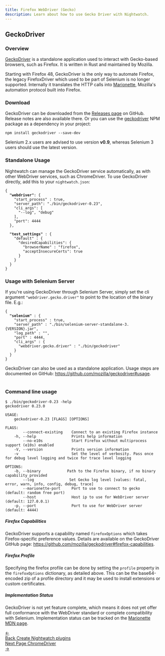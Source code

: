 ```yaml
---
title: Firefox WebDriver (Gecko)
description: Learn about how to use Gecko Driver with Nightwatch.
---
```


## GeckoDriver

### Overview
[GeckoDriver](https://github.com/mozilla/geckodriver) is a standalone application used to interact with Gecko-based browsers, such as Firefox. It is written in Rust and maintained by Mozilla.

Starting with Firefox 48, GeckoDriver is the only way to automate Firefox, the legacy FirefoxDriver which used to be part of Selenium is no longer supported. Internally it translates the HTTP calls into [Marionette](https://developer.mozilla.org/en-US/docs/Mozilla/QA/Marionette), Mozilla's automation protocol built into Firefox.

### Download

GeckoDriver can be downloaded from the [Releases page](https://github.com/mozilla/geckodriver/releases) on GitHub. Release notes are also available there. Or you can use the [geckodriver](https://www.npmjs.com/package/geckodriver) NPM package as a dependency in your project:

<pre><code class="language-javascript">npm install geckodriver --save-dev</code></pre>

Selenium 2.x users are advised to use version __v0.9__, whereas Selenium 3 users should use the latest version.

### Standalone Usage

Nightwatch can manage the GeckoDriver service automatically, as with other WebDriver services, such as ChromeDriver. To use GeckoDriver directly, add this to your `nightwatch.json`:

<pre><code class="language-javascript">{ 
  <strong>"webdriver"</strong>: {
    "start_process" : true,
    "server_path": "./bin/geckodriver-0.23",
    "cli_args": [
      "--log", "debug"
    ],
    "port": 4444
  },
  
  <strong>"test_settings"</strong> : {
    "default" : {
      "desiredCapabilities": {
        "browserName" : "firefox",
        "acceptInsecureCerts": true
      }
    }
  }
}
</code></pre>

### Usage with Selenium Server

If you're using GeckoDriver through Selenium Server, simply set the cli argument `"webdriver.gecko.driver"` to point to the location of the binary file. E.g.:

<pre><code class="language-javascript">{
  <strong>"selenium"</strong> : {
    "start_process" : true,
    "server_path" : "./bin/selenium-server-standalone-3.{VERSION}.jar",
    "log_path" : "",
    "port" : 4444,
    "cli_args" : {
      "webdriver.gecko.driver" : "./bin/geckodriver"
    }
  }
}
</code></pre>

GeckoDriver can also be used as a standalone application. Usage steps are documented on GitHub: https://github.com/mozilla/geckodriver#usage.
<br><br>
### Command line usage

<pre><code>$ ./bin/geckodriver-0.23 -help
geckodriver 0.23.0

USAGE:
    geckodriver-0.23 [FLAGS] [OPTIONS]

FLAGS:
        --connect-existing    Connect to an existing Firefox instance
    -h, --help                Prints help information
        --no-e10s             Start Firefox without multiprocess support (e10s) enabled
    -V, --version             Prints version information
    -v                        Set the level of verbosity. Pass once for debug level logging and twice for trace level logging

OPTIONS:
    -b, --binary <BINARY>           Path to the Firefox binary, if no binary capability provided
        --log <LEVEL>               Set Gecko log level [values: fatal, error, warn, info, config, debug, trace]
        --marionette-port <PORT>    Port to use to connect to gecko (default: random free port)
        --host <HOST>               Host ip to use for WebDriver server (default: 127.0.0.1)
    -p, --port <PORT>               Port to use for WebDriver server (default: 4444)
</code></pre>

##### Firefox Capabilities
GeckoDriver supports a capability named `firefoxOptions` which takes Firefox-specific preference values. Details are available on the GeckoDriver GitHub page: https://github.com/mozilla/geckodriver#firefox-capabilities.

##### Firefox Profile
Specifying the firefox profile can be done by setting the `profile` property in the `firefoxOptions` dictionary, as detailed above. This can be the base64-encoded zip of a profile directory and it may be used to install extensions or custom certificates.

##### Implementation Status
GeckoDriver is not yet feature complete, which means it does not yet offer full conformance with the WebDriver standard or complete compatibility with Selenium. Implementation status can be tracked on the [Marionette MDN page](https://developer.mozilla.org/en-US/docs/Mozilla/QA/Marionette/WebDriver/status).

<div class="doc-pagination pt-40">
  <div class="previous">
    <a href="https://nightwatchjs.org/guide/extending-nightwatch/adding-plugins.html">
      <span>←</span>
        <div class="d-flex flex-column">
          <span class="smallT">Back</span>
          <span class="bigT">Create Nightwatch plugins</span>
        </div>
    </a>
  </div>
  <div class="next">
    <a href="https://nightwatchjs.org/guide/browser-drivers/chromedriver.html">
        <div class="d-flex flex-column">
          <span class="smallT">Next Page</span>
          <span class="bigT">ChromeDriver</span>
        </div>
        <span>→</span>
    </a>
  </div>
</div>
